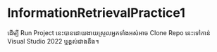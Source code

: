 # InformationRetrievalPractice1
ដើម្បី Run Project នេះបានដោយងាយស្រួលអ្នកទាំងអស់អាច Clone Repo នេះទៅកាន់ Visual Studio 2022 ឬខ្ពស់ជាងនឹង។
